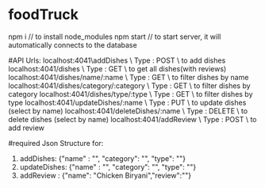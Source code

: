 # foodTruck


npm i // to install node_modules
npm start // to start server, it will automatically connects to the database

#API Urls:
localhost:4041\addDishes                \\ Type : POST    \\ to add dishes
localhost:4041/dishes                    \\ Type : GET     \\ to get all dishes(with reviews)
localhost:4041/dishes/name/:name          \\ Type : GET     \\ to filter dishes by name
localhost:4041/dishes/category/:category   \\ Type : GET     \\ to filter dishes by category
localhost:4041/dishes/type/:type            \\ Type : GET     \\ to filter dishes by type
localhost:4041/updateDishes/:name            \\ Type : PUT     \\ to update dishes (select by name)
localhost:4041/deleteDishes/:name             \\ Type : DELETE  \\ to delete dishes (select by name)
localhost:4041/addReview                       \\ Type : POST    \\ to add review 

#required Json Structure for:
1) addDishes:  {"name" : "", "category": "", "type": ""}
2) updateDishes:  {"name" : "", "category": "", "type": ""}
3) addReview : {"name": "Chicken Biryani","review":""}
